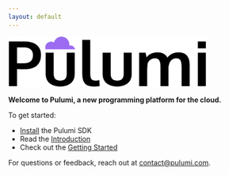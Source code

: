 ```yaml
---
layout: default
---
```


<img src="images/logo/logo_black_nobg_600.png" alt="Pulumi" style="margin: auto" width="400">

**Welcome to Pulumi, a new programming platform for the cloud.**

To get started:
* [Install](./install) the Pulumi SDK
* Read the [Introduction](./reference)
* Check out the [Getting Started](./getting-started)

For questions or feedback, reach out at [contact@pulumi.com](mailto:contact@pulumi.com).